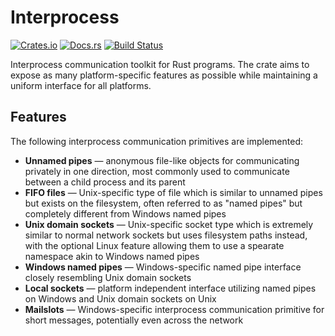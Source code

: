 # Interprocess
[![Crates.io](https://img.shields.io/crates/v/interprocess)](https://crates.io/crates/interprocess "Interprocess on Crates.io")
[![Docs.rs](https://img.shields.io/badge/documentation-docs.rs-informational)](https://docs.rs/interprocess "interprocess on Docs.rs")
[![Build Status](https://github.com/kotauskas/interprocess/workflows/Build/badge.svg)](https://github.com/kotauskas/interprocess/actions "GitHub Actions page for Interprocess")

Interprocess communication toolkit for Rust programs. The crate aims to expose as many platform-specific features as possible while maintaining a uniform interface for all platforms.

## Features
The following interprocess communication primitives are implemented:
- **Unnamed pipes** — anonymous file-like objects for communicating privately in one direction, most commonly used to communicate between a child process and its parent
- **FIFO files** — Unix-specific type of file which is similar to unnamed pipes but exists on the filesystem, often referred to as "named pipes" but completely different from Windows named pipes
- **Unix domain sockets** — Unix-specific socket type which is extremely similar to normal network sockets but uses filesystem paths instead, with the optional Linux feature allowing them to use a spearate namespace akin to Windows named pipes
- **Windows named pipes** — Windows-specific named pipe interface closely resembling Unix domain sockets
- **Local sockets** — platform independent interface utilizing named pipes on Windows and Unix domain sockets on Unix
- **Mailslots** — Windows-specific interprocess communication primitive for short messages, potentially even across the network
